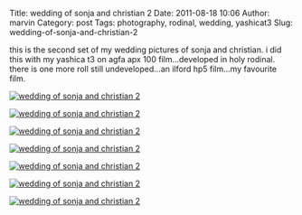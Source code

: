 Title: wedding of sonja and christian 2
Date: 2011-08-18 10:06
Author: marvin
Category: post
Tags: photography, rodinal, wedding, yashicat3
Slug: wedding-of-sonja-and-christian-2

this is the second set of my wedding pictures of sonja and christian. i
did this with my yashica t3 on agfa apx 100 film...developed in holy
rodinal. there is one more roll still undeveloped...an ilford hp5
film...my favourite film.

[![wedding of sonja and christian 2](http://farm7.static.flickr.com/6191/6055706432_f755927426.jpg)](http://www.flickr.com/photos/marvinxsteadfast/6055706432/)

[![wedding of sonja and christian 2](http://farm7.static.flickr.com/6200/6055157677_e05f1b3a69.jpg)](http://www.flickr.com/photos/marvinxsteadfast/6055157677/)

[![wedding of sonja and christian 2](http://farm7.static.flickr.com/6191/6055705844_6b2498e078.jpg)](http://www.flickr.com/photos/marvinxsteadfast/6055705844/)

[![wedding of sonja and christian 2](http://farm7.static.flickr.com/6184/6055156729_66931af74f.jpg)](http://www.flickr.com/photos/marvinxsteadfast/6055156729/)

[![wedding of sonja and christian 2](http://farm7.static.flickr.com/6068/6055705456_a0fdfeeb43.jpg)](http://www.flickr.com/photos/marvinxsteadfast/6055705456/)

[![wedding of sonja and christian 2](http://farm7.static.flickr.com/6068/6055155961_ce51a9d302.jpg)](http://www.flickr.com/photos/marvinxsteadfast/6055155961/)

[![wedding of sonja and christian 2](http://farm7.static.flickr.com/6070/6055155709_55b3203cdc.jpg)](http://www.flickr.com/photos/marvinxsteadfast/6055155709/)

